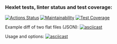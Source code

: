 ### Hexlet tests, linter status and test coverage:
[![Actions Status](https://github.com/AlekseyIvanyukov/frontend-project-46/actions/workflows/hexlet-check.yml/badge.svg)](https://github.com/AlekseyIvanyukov/frontend-project-46/actions)
[![Maintainability](https://api.codeclimate.com/v1/badges/b905994ed73974b6da39/maintainability)](https://codeclimate.com/github/AlekseyIvanyukov/frontend-project-46/maintainability)
[![Test Coverage](https://api.codeclimate.com/v1/badges/b905994ed73974b6da39/test_coverage)](https://codeclimate.com/github/AlekseyIvanyukov/frontend-project-46/test_coverage)

Example diff of two flat files (JSON):
[![asciicast](https://asciinema.org/a/L3lGGflsq5xfJRk8bXkcTXtNc.svg)](https://asciinema.org/a/L3lGGflsq5xfJRk8bXkcTXtNc)

Usage and options:
[![asciicast](https://asciinema.org/a/wDR0bADFRwHlKfnPO8Gh6xv7y.svg)](https://asciinema.org/a/wDR0bADFRwHlKfnPO8Gh6xv7y)